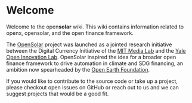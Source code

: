 # Welcome

Welcome to the open**solar** wiki. This wiki contains information related to openx, opensolar, and the open finance framework. 

The [OpenSolar](www.demo.openx.solar) project was launched as a jointed research initiative between the Digital Currency Initiative of the [MIT Media Lab](www.dci.mit.edu) and the [Yale Open Innovation Lab](www.openlab.yale.edu). OpenSolar inspired the idea for a broader open finance framework to drive automation in climate and SDG financing, an ambition now spearheaded by the [Open Earth Foundation](www.openearth.foundation). 

If you would like to contribute to the source code or take up a project, please checkout open issues on GitHub or reach out to us and we can suggest projects that would be a good fit.

